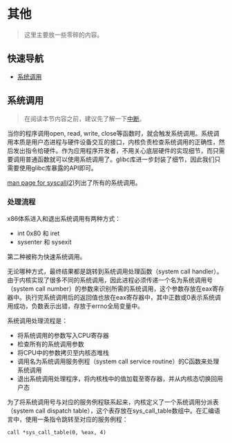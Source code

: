 # 其他

> 这里主要放一些零碎的内容。

## 快速导航

- [系统调用](./others.md/#_3)

## 系统调用

> 在阅读本节内容之前，建议先了解一下[中断](./interrupt.md)。

当你的程序调用open, read, write, close等函数时，就会触发系统调用。系统调用本质是用户态进程与硬件设备交互的接口，内核负责检查系统调用的正确性，然后发出指令给硬件。作为应用程序开发者，不用关心底层硬件的实现细节，而只需要调用普通函数就可以使用系统调用了。glibc库进一步封装了细节，因此我们只需要使用glibc库暴露的API即可。

[man page for syscall(2)](https://man7.org/linux/man-pages/man2/syscalls.2.html)列出了所有的系统调用。

### 处理流程

x86体系进入和退出系统调用有两种方式：

- int 0x80 和 iret
- sysenter 和 sysexit

第二种被称为快速系统调用。

无论哪种方式，最终结果都是跳转到系统调用处理函数（system call handler）。由于内核实现了很多不同的系统调用，因此进程必须传递一个名为系统调用号（system call number）的参数来识别所需的系统调用，这个参数存放在eax寄存器中。执行完系统调用后的返回值也放在eax寄存器中，其中正数或0表示系统调用成功，负数表示出错，存放于errno全局变量中。

系统调用处理流程是：

- 将系统调用的参数写入CPU寄存器
- 检查所有的系统调用参数
- 将CPU中的参数拷贝至内核态堆栈
- 调用名为系统调用服务例程（system call service routine）的C函数来处理系统调用
- 退出系统调用处理程序，将内核栈中的值加载至寄存器，并从内核态切换回用户态

为了将系统调用号与对应的服务例程联系起来，内核定义了一个系统调用分派表（system call dispatch table），这个表存放在sys_call_table数组中。在汇编语言中，使用一条指令跳转至对应的服务例程：

```
call *sys_call_table(0, %eax, 4)
```

